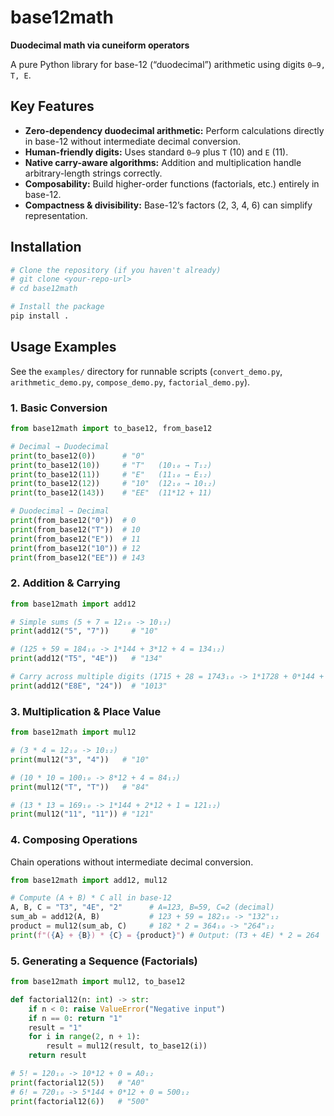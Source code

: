<script type="text/javascript" src="https://cdnjs.buymeacoffee.com/1.0.0/button.prod.min.js" data-name="bmc-button" data-slug="lukinackc" data-color="#FFDD00" data-emoji="☕"  data-font="Cookie" data-text="Buy me a coffee" data-outline-color="#000000" data-font-color="#000000" data-coffee-color="#ffffff" ></script>

# base12math

**Duodecimal math via cuneiform operators**

A pure Python library for base-12 (“duodecimal”) arithmetic using digits `0–9, T, E`.

## Key Features

*   **Zero-dependency duodecimal arithmetic:** Perform calculations directly in base-12 without intermediate decimal conversion.
*   **Human-friendly digits:** Uses standard `0–9` plus `T` (10) and `E` (11).
*   **Native carry-aware algorithms:** Addition and multiplication handle arbitrary-length strings correctly.
*   **Composability:** Build higher-order functions (factorials, etc.) entirely in base-12.
*   **Compactness & divisibility:** Base-12’s factors (2, 3, 4, 6) can simplify representation.

## Installation

```sh
# Clone the repository (if you haven't already)
# git clone <your-repo-url>
# cd base12math

# Install the package
pip install .
```

## Usage Examples

See the `examples/` directory for runnable scripts (`convert_demo.py`, `arithmetic_demo.py`, `compose_demo.py`, `factorial_demo.py`).

### 1. Basic Conversion

```python
from base12math import to_base12, from_base12

# Decimal → Duodecimal
print(to_base12(0))      # "0"
print(to_base12(10))     # "T"   (10₁₀ → T₁₂)
print(to_base12(11))     # "E"   (11₁₀ → E₁₂)
print(to_base12(12))     # "10"  (12₁₀ → 10₁₂)
print(to_base12(143))    # "EE"  (11*12 + 11)

# Duodecimal → Decimal
print(from_base12("0"))  # 0
print(from_base12("T"))  # 10
print(from_base12("E"))  # 11
print(from_base12("10")) # 12
print(from_base12("EE")) # 143
```

### 2. Addition & Carrying

```python
from base12math import add12

# Simple sums (5 + 7 = 12₁₀ -> 10₁₂)
print(add12("5", "7"))     # "10"

# (125 + 59 = 184₁₀ -> 1*144 + 3*12 + 4 = 134₁₂)
print(add12("T5", "4E"))   # "134"

# Carry across multiple digits (1715 + 28 = 1743₁₀ -> 1*1728 + 0*144 + 1*12 + 3 = 1013₁₂)
print(add12("E8E", "24"))  # "1013"
```

### 3. Multiplication & Place Value

```python
from base12math import mul12

# (3 * 4 = 12₁₀ -> 10₁₂)
print(mul12("3", "4"))   # "10"

# (10 * 10 = 100₁₀ -> 8*12 + 4 = 84₁₂)
print(mul12("T", "T"))   # "84"

# (13 * 13 = 169₁₀ -> 1*144 + 2*12 + 1 = 121₁₂)
print(mul12("11", "11")) # "121"
```

### 4. Composing Operations

Chain operations without intermediate decimal conversion.

```python
from base12math import add12, mul12

# Compute (A + B) * C all in base‑12
A, B, C = "T3", "4E", "2"      # A=123, B=59, C=2 (decimal)
sum_ab = add12(A, B)           # 123 + 59 = 182₁₀ -> "132"₁₂
product = mul12(sum_ab, C)     # 182 * 2 = 364₁₀ -> "264"₁₂
print(f"({A} + {B}) * {C} = {product}") # Output: (T3 + 4E) * 2 = 264
```

### 5. Generating a Sequence (Factorials)

```python
from base12math import mul12, to_base12

def factorial12(n: int) -> str:
    if n < 0: raise ValueError("Negative input")
    if n == 0: return "1"
    result = "1"
    for i in range(2, n + 1):
        result = mul12(result, to_base12(i))
    return result

# 5! = 120₁₀ -> 10*12 + 0 = A0₁₂
print(factorial12(5))   # "A0"
# 6! = 720₁₀ -> 5*144 + 0*12 + 0 = 500₁₂
print(factorial12(6))   # "500"
